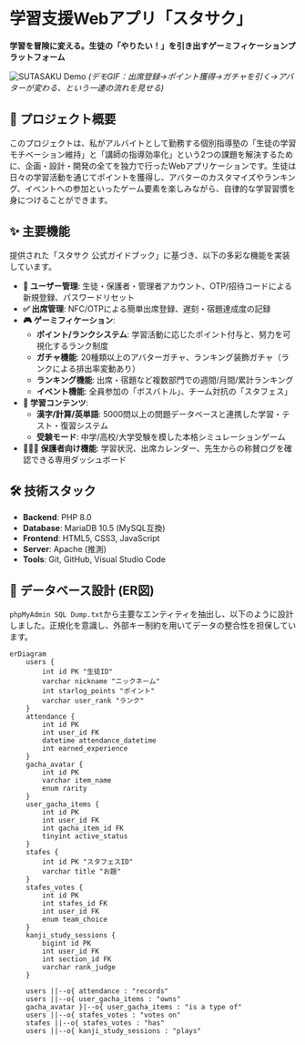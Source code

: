 # 学習支援Webアプリ「スタサク」

**学習を冒険に変える。生徒の「やりたい！」を引き出すゲーミフィケーションプラットフォーム**

![SUTASAKU Demo](./sutasaku_demo.gif)
*(デモGIF：出席登録→ポイント獲得→ガチャを引く→アバターが変わる、という一連の流れを見せる)*

## 📜 プロジェクト概要
このプロジェクトは、私がアルバイトとして勤務する個別指導塾の「生徒の学習モチベーション維持」と「講師の指導効率化」という2つの課題を解決するために、企画・設計・開発の全てを独力で行ったWebアプリケーションです。生徒は日々の学習活動を通じてポイントを獲得し、アバターのカスタマイズやランキング、イベントへの参加といったゲーム要素を楽しみながら、自律的な学習習慣を身につけることができます。

## ✨ 主要機能
提供された「スタサク 公式ガイドブック」に基づき、以下の多彩な機能を実装しています。

- **👤 ユーザー管理**: 生徒・保護者・管理者アカウント、OTP/招待コードによる新規登録、パスワードリセット
- **✅ 出席管理**: NFC/OTPによる簡単出席登録、遅刻・宿題達成度の記録
- **🎮 ゲーミフィケーション**:
  - **ポイント/ランクシステム**: 学習活動に応じたポイント付与と、努力を可視化するランク制度
  - **ガチャ機能**: 20種類以上のアバターガチャ、ランキング装飾ガチャ（ランクによる排出率変動あり）
  - **ランキング機能**: 出席・宿題など複数部門での週間/月間/累計ランキング
  - **イベント機能**: 全員参加の「ボスバトル」、チーム対抗の「スタフェス」
- **🧠 学習コンテンツ**:
  - **漢字/計算/英単語**: 5000問以上の問題データベースと連携した学習・テスト・復習システム
  - **受験モード**: 中学/高校/大学受験を模した本格シミュレーションゲーム
- **👨‍👩‍👧 保護者向け機能**: 学習状況、出席カレンダー、先生からの称賛ログを確認できる専用ダッシュボード

## 🛠️ 技術スタック
- **Backend**: PHP 8.0
- **Database**: MariaDB 10.5 (MySQL互換)
- **Frontend**: HTML5, CSS3, JavaScript
- **Server**: Apache (推測)
- **Tools**: Git, GitHub, Visual Studio Code

## 💾 データベース設計 (ER図)
`phpMyAdmin SQL Dump.txt`から主要なエンティティを抽出し、以下のように設計しました。正規化を意識し、外部キー制約を用いてデータの整合性を担保しています。

```mermaid
erDiagram
    users {
        int id PK "生徒ID"
        varchar nickname "ニックネーム"
        int starlog_points "ポイント"
        varchar user_rank "ランク"
    }
    attendance {
        int id PK
        int user_id FK
        datetime attendance_datetime
        int earned_experience
    }
    gacha_avatar {
        int id PK
        varchar item_name
        enum rarity
    }
    user_gacha_items {
        int id PK
        int user_id FK
        int gacha_item_id FK
        tinyint active_status
    }
    stafes {
        int id PK "スタフェスID"
        varchar title "お題"
    }
    stafes_votes {
        int id PK
        int stafes_id FK
        int user_id FK
        enum team_choice
    }
    kanji_study_sessions {
        bigint id PK
        int user_id FK
        int section_id FK
        varchar rank_judge
    }

    users ||--o{ attendance : "records"
    users ||--o{ user_gacha_items : "owns"
    gacha_avatar }|--o{ user_gacha_items : "is a type of"
    users ||--o{ stafes_votes : "votes on"
    stafes ||--o{ stafes_votes : "has"
    users ||--o{ kanji_study_sessions : "plays"
